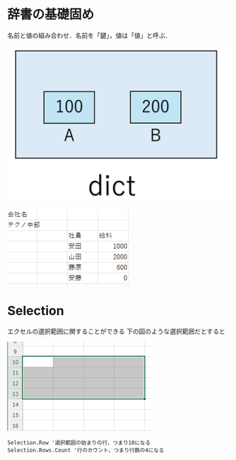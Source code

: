 # 辞書の基礎固め
名前と値の組み合わせ．名前を「鍵」，値は「値」と呼ぶ．

![|400x300](attachments/Clipboard%20-%202025-03-05%2003.24.53.png)

![](attachments/Pasted%20image%2020250503175707.png)


# Selection
 エクセルの選択範囲に関することができる
 下の図のような選択範囲だとすると

![](attachments/Pasted%20image%2020250503182615.png)

```
Selection.Row '選択範囲の始まりの行，つまり10になる
Selection.Rows.Count '行のカウント，つまり行数の4になる
```
